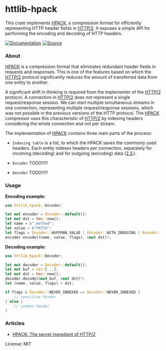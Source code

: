 # httlib-hpack

This crate implements [HPACK], a compression format for efficiently
representing HTTP header fields in [HTTP/2]. It exposes a simple API for
performing the encoding and decoding of HTTP headers.

[![Documentation](https://img.shields.io/badge/-Documentation-blue?style=for-the-badge&logo=Rust)](https://docs.rs/httlib-hpack)
[![Source](https://img.shields.io/badge/-Source-lightgrey?style=for-the-badge&logo=GitHub)](https://github.com/xpepermint/httlib-rs/tree/main/hpack)

### About

[HPACK] is a compression format that eliminates redundant header fields in
requests and responses. This is one of the features based on which the
[HTTP/2] protocol significantly reduces the amount of transferred data from
one entity to another.

A significant shift in thinking is required from the implementer of the
[HTTP/2] protocol. A connection in [HTTP/2] does not represent a single
request/response session. We can start multiple simultaneous streams in one
connection, representing multiple request/response sessions, which was not
possible in the previous versions of the HTTP protocol. The [HPACK]
compressor uses this characteristic of [HTTP/2] by indexing headers
considering the whole connection and not per stream.

The implementation of [HPACK] contains three main parts of the process:

* `Indexing table` is a list, to which the HPACK saves the commonly used
headers. Each entity indexes headers per connection, separately for incoming
(decoding) and for outgoing (encoding) data ([2.3.]).

* `Encoder` TODO!!!!!

* `Decoder` TODO!!!!!

### Usage

**Encoding example:**

```rs
use httlib_hpack::Encoder;

let mut encoder = Encoder::default();
let mut dst = Vec::new();
let name = b":method";
let value = b"PATCH";
let flags = Encoder::HUFFMAN_VALUE | Encoder::WITH_INDEXING | Encoder::BEST_FORMAT;
encoder.encode((name, value, flags), &mut dst)?;
```

**Decoding example:**

```rs
use httlib_hpack::Decoder;

let mut decoder = Decoder::default();
let mut buf = vec![...];
let mut dst = Vec::new();
decoder.decode(&mut buf, &mut dst)?;
let (name, value, flags) = dst;

if flags & Decoder::NEVER_INDEXED == Decoder::NEVER_INDEXED {
    // sensitive header
} else {
    // common header
}
```

### Articles

* [HPACK: The secret ingredient of HTTP/2](TODO)

[HPACK]: https://tools.ietf.org/html/rfc7541
[HTTP/2]: https://tools.ietf.org/html/rfc7540
[2.3.]: https://tools.ietf.org/html/rfc7541#section-2.3

License: MIT
